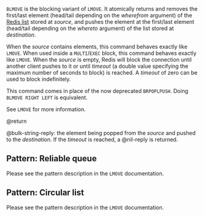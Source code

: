 `BLMOVE` is the blocking variant of `LMOVE`.
It atomically returns and removes the first/last element (head/tail depending on the _wherefrom_ argument) of the [Redis list](/docs/data-types/lists) stored at _source_, and pushes the element at the first/last element (head/tail depending on the _whereto_ argument) of the list stored at _destination_.

When the _source_ contains elements, this command behaves exactly like `LMOVE`.
When used inside a `MULTI`/`EXEC` block, this command behaves exactly like `LMOVE`.
When the _source_ is empty, Redis will block the connection until another client pushes to it or until _timeout_ (a double value specifying the maximum number of seconds to block) is reached.
A _timeout_ of zero can be used to block indefinitely.

This command comes in place of the now deprecated `BRPOPLPUSH`. Doing
`BLMOVE RIGHT LEFT` is equivalent.

See `LMOVE` for more information.

@return

@bulk-string-reply: the element being popped from the _source_ and pushed to the _destination_.
If the _timeout_ is reached, a @nil-reply is returned.

## Pattern: Reliable queue

Please see the pattern description in the `LMOVE` documentation.

## Pattern: Circular list

Please see the pattern description in the `LMOVE` documentation.
